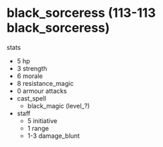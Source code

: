# black_sorceress (113-113 black_sorceress)

stats
* 5 hp
* 3 strength
* 6 morale
* 8 resistance_magic
* 0 armour
attacks
* cast_spell
  * black_magic (level_?)
* staff
  * 5 initiative
  * 1 range
  * 1-3 damage_blunt
